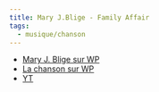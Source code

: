 ```yaml
---
title: Mary J.Blige - Family Affair
tags:
  - musique/chanson
---
```


- [Mary J. Blige sur WP](https://fr.wikipedia.org/wiki/Mary_J._Blige)
- [La chanson sur WP](https://fr.wikipedia.org/wiki/Family_Affair_(chanson_de_Mary_J._Blige))
- [YT](https://www.youtube.com/watch?v=znlFu_lemsU)